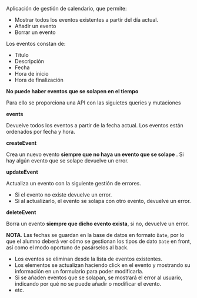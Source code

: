 Aplicación de gestión de calendario, que permite:

- Mostrar todos los eventos existentes a partir del día actual.
- Añadir un evento
- Borrar un evento

Los eventos constan de:

- Título
- Descripción
- Fecha
- Hora de inicio
- Hora de finalización

**No puede haber eventos que se solapen en el tiempo**

Para ello se proporciona una API con las siguietes queries y mutaciones

**events**

Devuelve todos los eventos a partir de la fecha actual. Los eventos están ordenados por fecha y hora.

**createEvent**

Crea un nuevo evento **siempre que no haya un evento que se solape** . Si hay algún evento que se solape devuelve un error.

**updateEvent**

Actualiza un evento con la siguiente gestión de errores.

- Si el evento no existe devuelve un error.
- Si al actualizarlo, el evento se solapa con otro evento, devuelve un error.

**deleteEvent**

Borra un evento **siempre que dicho evento exista**, si no, devuelve un error.

**NOTA**. Las fechas se guardan en la base de datos en formato `Date`, por lo que el alumno deberá ver cómo se gestionan los tipos de dato `Date` en front, así como el modo oportuno de pasárselos al back.

- Los eventos se eliminan desde la lista de eventos existentes.
- Los elementos se actualizan haciendo click en el evento y mostrando su información en un formulario para poder modificarla.
- Si se añaden eventos que se solapan, se mostrará el error al usuario, indicando por qué no se puede añadir o modificar el evento.
- etc.
